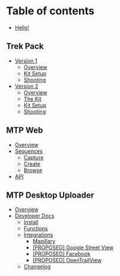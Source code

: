 # Table of contents

* [Hello!](README.md)

## Trek Pack

* [Version 1](trek-pack/v1/README.md)
  * [Overview](trek-pack/v1/overview.md)
  * [Kit Setup](trek-pack/v1/kit-setup.md)
  * [Shooting](trek-pack/v1/shooting.md)
* [Version 2](trek-pack/v2/README.md)
  * [Overview](trek-pack/v2/overview.md)
  * [The Kit](trek-pack/v2/the-kit.md)
  * [Kit Setup](trek-pack/v2/kit-setup.md)
  * [Shooting](trek-pack/v2/shooting.md)

## MTP Web

* [Overview](mtp-web/untitled.md)
* [Sequences](mtp-web/sequences/README.md)
  * [Capture](mtp-web/sequences/capture.md)
  * [Create](mtp-web/sequences/create.md)
  * [Browse](mtp-web/sequences/browse.md)
* [API](mtp-web/api.md)

## MTP Desktop Uploader

* [Overview](mtp-desktop-uploader/overview.md)
* [Developer Docs](mtp-desktop-uploader/developer-docs/README.md)
  * [Install](mtp-desktop-uploader/developer-docs/install.md)
  * [Functions](mtp-desktop-uploader/developer-docs/functions.md)
  * [Integrations](mtp-desktop-uploader/developer-docs/integrations/README.md)
    * [Mapillary](mtp-desktop-uploader/developer-docs/integrations/mapillary.md)
    * [\[PROPOSED\] Google Street View](mtp-desktop-uploader/developer-docs/integrations/google-street-view.md)
    * [\[PROPOSED\] Facebook](mtp-desktop-uploader/developer-docs/integrations/facebook.md)
    * [\[PROPOSED\] OpenTrailView](mtp-desktop-uploader/developer-docs/integrations/opentrailview.md)
  * [Changelog](mtp-desktop-uploader/developer-docs/changelog.md)


